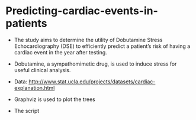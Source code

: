 # Predicting-cardiac-events-in-patients

* The study aims to determine the utility of Dobutamine Stress Echocardiography (DSE) to efficiently predict a patient’s risk of having a cardiac event in the year after testing. 

* Dobutamine, a sympathomimetic drug, is used to induce stress for useful clinical analysis.

* Data: http://www.stat.ucla.edu/projects/datasets/cardiac-explanation.html

* Graphviz is used to plot the trees

* The script 
